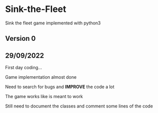 # Sink-the-Fleet
 Sink the fleet game implemented with python3

## Version 0
29/09/2022
---
First day coding... 

Game implementation almost done 

Need to search for bugs and **IMPROVE** the code a lot 

The game works like is meant to work

Still need to document the classes and comment some lines of the code
